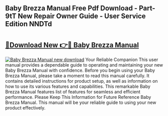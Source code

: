 ## Baby Brezza Manual Free Pdf Download - Part-9tT New Repair Owner Guide - User Service Edition NNDTd

# <h2><a href="http://bc31978.oget.top/?id=Baby+Brezza+Manual">🔗Download New 👉🔴 Baby Brezza Manual</a></h2>

[![Baby Brezza Manual new download](https://i.imgur.com/5g1atiW.png)](http://bc31978.oget.top/?id=Baby+Brezza+Manual)
Your Reliable Companion This user manual provides a dependable guide to operating and maintaining your new Baby Brezza Manual with confidence. Before you begin using your Baby Brezza Manual, please take a moment to read this manual carefully. It contains detailed instructions for product setup, as well as information on how to use its various features and capabilities. This remarkable Baby Brezza Manual features list of features for seamless and efficient performance. Please Keep This Information for Future Reference Baby Brezza Manual. This manual will be your reliable guide to using your new product effectively.
